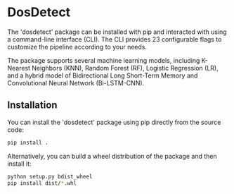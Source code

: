 # DosDetect

The 'dosdetect' package can be installed with pip and interacted with using a command-line interface (CLI). The CLI provides 23 configurable flags to customize the pipeline according to your needs.

The package supports several machine learning models, including K-Nearest Neighbors (KNN), Random Forest (RF), Logistic Regression (LR), and a hybrid model of Bidirectional Long Short-Term Memory and Convolutional Neural Network (Bi-LSTM-CNN).

## Installation

You can install the 'dosdetect' package using pip directly from the source code:

```bash
pip install .
```

Alternatively, you can build a wheel distribution of the package and then install it:

```bash
python setup.py bdist_wheel
pip install dist/*.whl
```